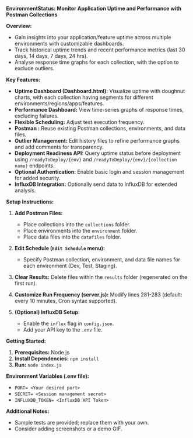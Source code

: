 **EnvironmentStatus: Monitor Application Uptime and Performance with Postman Collections**

**Overview:**

* Gain insights into your application/feature uptime across multiple environments with customizable dashboards.
* Track historical uptime trends and recent performance metrics (last 30 days, 14 days, 7 days, 24 hrs).
* Analyse response time graphs for each collection, with the option to exclude outliers.

**Key Features:**

* **Uptime Dashboard (Dashboard.html):** Visualize uptime with doughnut charts, with each collection having segments for different environments/regions/apps/features.
* **Performance Dashboard:** View time-series graphs of response times, excluding failures.
* **Flexible Scheduling:** Adjust test execution frequency.
* **Postman :**  Reuse existing Postman collections, environments, and data files.
* **Outlier Management:** Edit history files to refine performance graphs and add comments for transparency.
* **Deployment Readiness API:** Query uptime status before deployment using `/readyToDeploy/{env}` and `/readyToDeploy/{env}/{collection name}` endpoints.
* **Optional Authentication:** Enable basic login and session management for added security.
* **InfluxDB Integration:** Optionally send data to InfluxDB for extended analysis.

**Setup Instructions:**

1. **Add Postman Files:**
   * Place collections into the `collections` folder.
   * Place environments into the `environment` folder.
   * Place data files into the `datafiles` folder.

2. **Edit Schedule (`Edit Schedule` menu):**
   * Specify Postman collection, environment, and data file names for each environment (Dev, Test, Staging).

3. **Clear Results:** Delete files within the `results` folder (regenerated on the first run).

4. **Customize Run Frequency (server.js):** Modify lines 281-283 (default: every 10 minutes, Cron syntax supported).

5. **(Optional) InfluxDB Setup:**
   * Enable the `influx` flag in `config.json`.
   * Add your API key to the `.env` file.

**Getting Started:**

1. **Prerequisites:** Node.js 
2. **Install Dependencies:** `npm install`
3. **Run:** `node index.js`

**Environment Variables (.env file):**

* `PORT= <Your desired port>`
* `SECRET= <Session management secret>`
* `INFLUXDB_TOKEN= <InfluxDB API Token>`

**Additional Notes:**

* Sample tests are provided; replace them with your own.
* Consider adding screenshots or a demo GIF.

